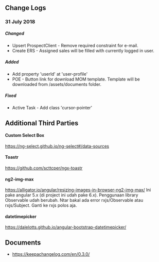 ## Change Logs

### 31 July 2018
##### Changed
- Upsert ProspectClient - Remove required constraint for e-mail.
- Create ERS - Assigned sales will be filled with currently logged in user.

##### Added
- Add property 'userId' at 'user-profile'
- POE - Button link for download MOM template. Template will be downloaded from /assets/documents folder.

##### Fixed
- Active Task - Add class 'cursor-pointer'

## Additional Third Parties

#### Custom Select Box
https://ng-select.github.io/ng-select#/data-sources

#### Toastr
https://github.com/scttcper/ngx-toastr

#### ng2-img-max
https://alligator.io/angular/resizing-images-in-browser-ng2-img-max/
Ini pake angular 5.x (di project ini udah pake 6.x). Penggunaan library Observable udah berubah. Ntar bakal ada error rxjs/Observable atau rxjs/Subject. Ganti ke rxjs polos aja.

#### datetimepicker
https://dalelotts.github.io/angular-bootstrap-datetimepicker/


## Documents
- https://keepachangelog.com/en/0.3.0/